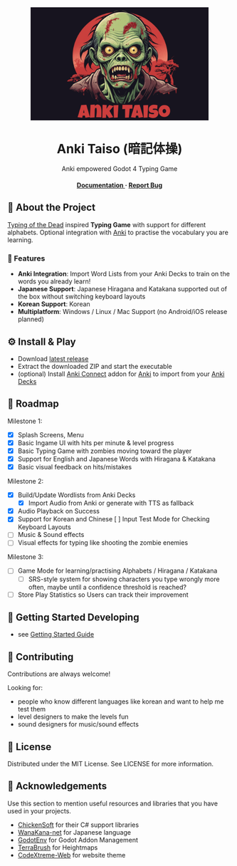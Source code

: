 <div align='center'>

<img src=https://github.com/arturh85/AnkiTaiso/blob/main/docs/AnkiTaiso-splash.png alt="logo" width=400 height= />

<h1>Anki Taiso (暗記体操)</h1>
<p>Anki empowered Godot 4 Typing Game</p>

<h4> <a href="https://arturh85.github.io/AnkiTaiso/docs/"> Documentation </a> <span> · </span> <a href="https://github.com/arturh85/AnkiTaiso/issues"> Report Bug </a> </h4>

</div>

## :star2: About the Project

[Typing of the Dead](https://en.wikipedia.org/wiki/The_Typing_of_the_Dead) inspired **Typing Game** with support for different alphabets.
Optional integration with [Anki](https://apps.ankiweb.net/) to practise the vocabulary you are learning.

### :dart: Features

- **Anki Integration**: Import Word Lists from your Anki Decks to train on the words you already learn!
- **Japanese Support**: Japanese Hiragana and Katakana supported out of the box without switching keyboard layouts
- **Korean Support**: Korean 
- **Multiplatform**: Windows / Linux / Mac Support (no Android/iOS release planned)

## :gear: Install & Play

- Download [latest release](https://github.com/arturh85/AnkiTaiso/releases)
- Extract the downloaded ZIP and start the executable
- (optional) Install [Anki Connect](https://ankiweb.net/shared/info/2055492159) addon for [Anki](https://apps.ankiweb.net/) to import from your [Anki Decks](https://ankiweb.net/shared/decks)

## :compass: Roadmap

Milestone 1:

- [x] Splash Screens, Menu
- [x] Basic Ingame UI with hits per minute & level progress
- [x] Basic Typing Game with zombies moving toward the player
- [x] Support for English and Japanese Words with Hiragana & Katakana
- [x] Basic visual feedback on hits/mistakes

Milestone 2:
- [x] Build/Update Wordlists from Anki Decks
  - [x] Import Audio from Anki or generate with TTS as fallback
- [x] Audio Playback on Success
- [x] Support for Korean and Chinese
  [ ] Input Test Mode for Checking Keyboard Layouts
- [ ] Music & Sound effects
- [ ] Visual effects for typing like shooting the zombie enemies

Milestone 3:
- [ ] Game Mode for learning/practising Alphabets / Hiragana / Katakana  
  - [ ] SRS-style system for showing characters you type wrongly more often, maybe until a confidence threshold is reached? 
- [ ] Store Play Statistics so Users can track their improvement

## :toolbox: Getting Started Developing

- see [Getting Started Guide](https://arturh85.github.io/AnkiTaiso/docs/tutorial/getting-started/)

## :wave: Contributing

Contributions are always welcome! 

Looking for:

- people who know different languages like korean and want to help me test them
- level designers to make the levels fun
- sound designers for music/sound effects

## :page_with_curl: License

Distributed under the MIT License. See LICENSE for more information.

## :gem: Acknowledgements

Use this section to mention useful resources and libraries that you have used in your projects.

- [ChickenSoft](https://chickensoft.games/) for their C# support libraries
- [WanaKana-net](https://github.com/MartinZikmund/WanaKana-net) for Japanese language
- [GodotEnv](https://github.com/chickensoft-games/GodotEnv) for Godot Addon Management
- [TerraBrush](https://github.com/spimort/TerraBrush) for Heightmaps
- [CodeXtreme-Web](https://github.com/CodeF1ow/codextreme-web) for website theme
